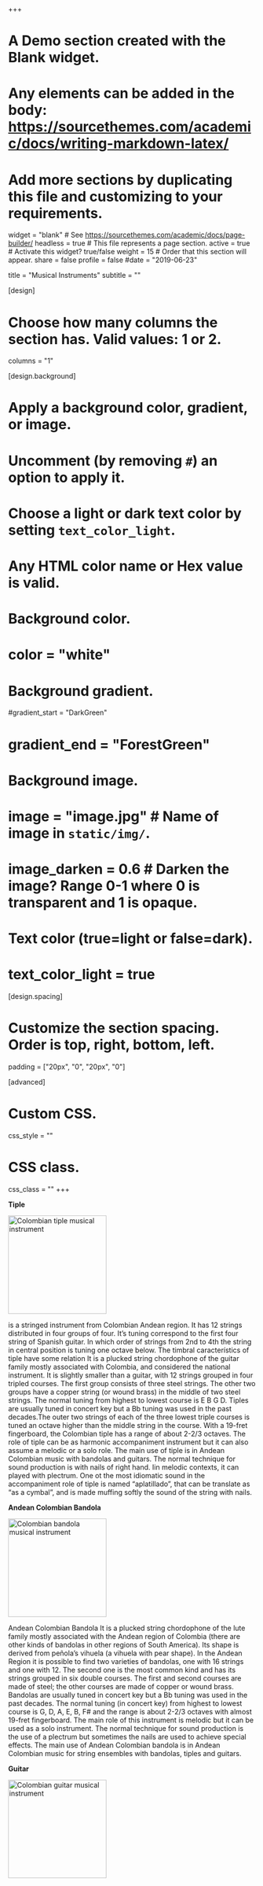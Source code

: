 +++
# A Demo section created with the Blank widget.
# Any elements can be added in the body: https://sourcethemes.com/academic/docs/writing-markdown-latex/
# Add more sections by duplicating this file and customizing to your requirements.

widget = "blank"  # See https://sourcethemes.com/academic/docs/page-builder/
headless = true  # This file represents a page section.
active = true  # Activate this widget? true/false
weight = 15 # Order that this section will appear.
share = false
profile = false
#date = "2019-06-23"


title = "Musical Instruments"
subtitle = ""

[design]
  # Choose how many columns the section has. Valid values: 1 or 2.
  columns = "1"

[design.background]
  # Apply a background color, gradient, or image.
  #   Uncomment (by removing `#`) an option to apply it.
  #   Choose a light or dark text color by setting `text_color_light`.
  #   Any HTML color name or Hex value is valid.

  # Background color.
  # color = "white"

  # Background gradient.
  #gradient_start = "DarkGreen"
  # gradient_end = "ForestGreen"

  # Background image.
  # image = "image.jpg"  # Name of image in `static/img/`.
  # image_darken = 0.6  # Darken the image? Range 0-1 where 0 is transparent and 1 is opaque.

  # Text color (true=light or false=dark).
  # text_color_light = true

[design.spacing]
  # Customize the section spacing. Order is top, right, bottom, left.
  padding = ["20px", "0", "20px", "0"]

[advanced]
 # Custom CSS.
 css_style = ""

 # CSS class.
 css_class = ""
+++


**Tiple**

 <img src="/img/Tiple.jpg" alt="Colombian tiple musical instrument" height="200" width="200">

 is a stringed instrument from Colombian Andean region. It has 12 strings distributed in four groups of four. It’s tuning correspond to the first four string of Spanish guitar. In which order of strings from 2nd to 4th the string in central position is tuning one octave below. The timbral característics of tiple have some relation It is a plucked string chordophone of the guitar family mostly associated with Colombia, and considered the national instrument. It is slightly smaller than a guitar, with 12 strings grouped in four tripled courses. The  first group consists of three steel strings. The other two groups have a copper string (or wound brass) in the middle of two steel strings. The normal tuning from highest to lowest course is E B G D. Tiples are usually tuned in concert key but a Bb tuning was used in the past decades.The outer two strings of each of the three lowest triple courses is tuned an octave higher than the middle string in the course. With a 19-fret fingerboard, the Colombian tiple has a range of about 2-2/3 octaves. The role of tiple can be as harmonic accompaniment instrument but  it can also assume a melodic or a solo role. The main use of tiple is in Andean Colombian music with bandolas and guitars. The normal technique for sound production is with nails of right hand. Iin melodic contexts, it can played with plectrum. One ot the most idiomatic sound in the accompaniment role of tiple is named “aplatillado”, that can be translate as “as a cymbal”, and is made muffing softly the sound of the string with nails.


**Andean Colombian Bandola**

<img src="/img/Bandola.jpg" alt="Colombian bandola musical instrument" height="200" width="200">

Andean Colombian Bandola
It is a plucked string chordophone of the lute family mostly associated with the Andean region of Colombia (there are other kinds of bandolas in other regions of South America). Its shape is derived from peñola’s vihuela (a vihuela with pear shape). In the Andean Region it is possible to find two varieties of bandolas, one with 16 strings and one with 12. The second one is the most common kind and has its strings grouped in six double courses. The first and second courses are made of steel; the other courses are made of copper or wound brass. Bandolas are usually tuned in concert key but a Bb tuning was used in the past decades. The normal tuning (in concert key)  from highest to lowest course is G, D, A, E, B, F# and the range is about 2-2/3 octaves with almost 19-fret fingerboard. The main role of this instrument is melodic but it can be used as a solo instrument. The normal technique for sound production is the use of a plectrum but sometimes the nails are used to achieve special effects.  The main use of Andean Colombian bandola  is in Andean Colombian music for string ensembles with bandolas, tiples and guitars.


**Guitar**

<img src="/img/Guitarra.jpg" alt="Colombian guitar musical instrument" height="200" width="200">
